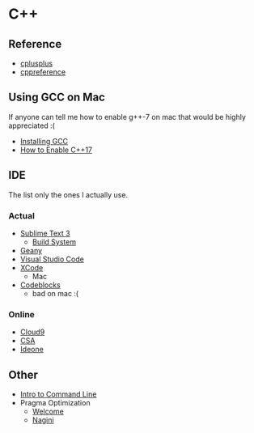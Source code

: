 # C++

## Reference
 * [cplusplus](http://www.cplusplus.com/reference/)
 * [cppreference](http://en.cppreference.com/w/)

## Using GCC on Mac 

If anyone can tell me how to enable g++-7 on mac that would be highly appreciated :(

  * [Installing GCC](http://www-scf.usc.edu/~csci104/20142/installation/gccmac.html)
  * [How to Enable C++17](https://stackoverflow.com/questions/39091173/how-to-enable-c17-on-mac)

## IDE

The list only the ones I actually use.

### Actual
 * [Sublime Text 3](https://www.sublimetext.com/)
   * [Build System](https://stackoverflow.com/questions/23789410/how-to-edit-sublime-text-build-settings)
 * [Geany](https://www.geany.org/)
 * [Visual Studio Code](https://code.visualstudio.com/)
 * [XCode](https://developer.apple.com/xcode/)
   * Mac
 * [Codeblocks](http://www.codeblocks.org/)
   * bad on mac :(

### Online
 * [Cloud9](https://c9.io/)
 * [CSA](https://csacademy.com/workspace/)
 * [Ideone](http://ideone.com/)

## Other
 * [Intro to Command Line](http://blog.teamtreehouse.com/introduction-to-the-mac-os-x-command-line)
 * Pragma Optimization
   * [Welcome](http://codeforces.com/contest/896/problem/E)
   * [Nagini](http://codeforces.com/contest/855/problem/F)
